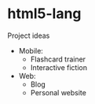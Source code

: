 # html5-lang

Project ideas
   * Mobile:
     - Flashcard trainer
     - Interactive fiction
   * Web:
     - Blog 
     - Personal website
